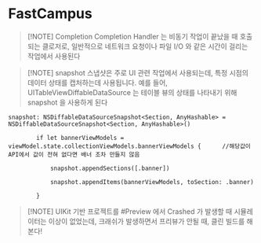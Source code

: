 # FastCampus

> [!NOTE] Completion
> Completion Handler 는 비동기 작업이 끝났을 때 호출되는 클로저로, 일반적으로 네트워크 요청이나 파일 I/O 와 같은 시간이 걸리는 작업에서 사용된다

> [!NOTE] snapshot
> 스냅샷은 주로 UI 관련 작업에서 사용되는데, 특정 시점의 데이터 상태를 캡처하는데 사용됩니다. 예를 들어, UITableViewDiffableDataSource 는 테이블 뷰의 상태를 나타내기 위해 snapshot 을 사용하게 된다

```
snapshot: NSDiffableDataSourceSnapshot<Section, AnyHashable> = NSDiffableDataSourceSnapshot<Section, AnyHashable>()

        if let bannerViewModels = viewModel.state.collectionViewModels.bannerViewModels {      //해당값이 API에서 값이 전혀 없다면 배너 조차 만들지 않음

            snapshot.appendSections([.banner])

            snapshot.appendItems(bannerViewModels, toSection: .banner)

        }
```

> [!NOTE] UIKit 기반 프로젝트를 #Preview 에서 Crashed 가 발생할 때
> 시뮬레이터는 이상이 없었는데, 크래쉬가 발생하면서 프리뷰가 안될 때, 클린 빌드를 해본다!

